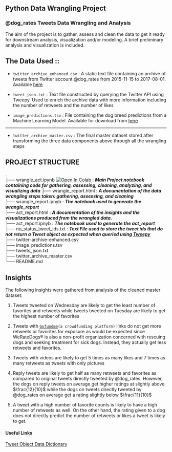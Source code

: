 ## Python Data Wrangling Project
### @dog_rates Tweets Data Wrangling and Analysis

The aim of the project is to gather, assess and clean the data to get it ready for downstream analysis, visualization and/or modeling. A brief preliminary analysis and visualization is included.

## The Data Used ::
 - `twitter_archive_enhanced.csv` :  A static text file containing an archive of tweets from Twitter account @dog_rates from 2015-11-15 to 2017-08-01. Available [here](https://d17h27t6h515a5.cloudfront.net/topher/2017/August/59a4e958_twitter-archive-enhanced/twitter-archive-enhanced.csv)

 - `tweet_json.txt` : Text file constructed by querying the Twitter API using Tweepy. Used to enrich the archive data with more information including the number of retweets and the number of likes

 - `image_predictions.tsv` : File containing the dog breed predictions from a Machine Learning Model. Available for download from [here](https://d17h27t6h515a5.cloudfront.net/topher/2017/August/599fd2ad_image-predictions/image-predictions.tsv)

-------  

 - `twitter_archive_master.csv` : The final master dataset stored after transforming the three data components above through all the wrangling steps

## PROJECT STRUCTURE 

.  
├── wrangle_act.ipynb <a href="https://colab.research.google.com/github/vickruto/we-rate-dogs-data-wrangling/blob/main/wrangle_act.ipynb" target="_parent"><img src="https://colab.research.google.com/assets/colab-badge.svg" alt="Open In Colab"/></a>
  :  ***Main Project notebook containing code for gathering, assessing, cleaning, analyzing, and visualizing data***
├── wrangle_report.html : ***A documentation of the data wrangling steps taken: gathering, assessing, and cleaning***  
├── wrangle_report.ipnyb : ***The notebook used to generate the wrangle_report***  
├── act_report.html : ***A documentation of the insights and the visualizations produced from the wrangled data.***  
├── act_report.ipnyb : ***The notebook used to generate the act_report***  
├── no_status_tweet_ids.txt : ***Text File used to store the tweet ids that do not return a Tweet object as expected  when queried using [Tweepy](https://docs.tweepy.org/en/stable/)***  
├── twitter-archive-enhanced.csv  
├── image_predictions.tsv  
├── tweets_json.txt  
├── twitter_archive_master.csv  
└── README.md  


## Insights
The following insights were gathered from analysis of the cleaned master dataset:

1) Tweets tweeted on Wednesday are likely to get the least number of favorites and retweets while tweets tweeted on Tuesday are likely to get the highest number of favorites

2) Tweets with [`Gofundme`](www.gofundme.com)`(a crowdfunding platform)` links do not get more retweets or favorites for exposure as would be expected since WeRateDogs® is also a non-profit organization concerned with rescuing dogs and seeking treatment for sick dogs. Instead, they actually get less retweets and favorites.

3)  Tweets with videos are likely to get 5 times as many likes and 7 times as many retweets as tweets with only pictures

4) Reply tweets are likely to get half as many retweets and favorites as compared to original tweets directly tweeted by @dog_rates. However, the dogs on reply tweets on average get higher ratings at slightly above $\frac{12}{10}$ while the dogs on tweets directly tweeted by @dog_rates on average get a rating slightly below $\frac{11}{10}$
 

5) A tweet with a high number of favorite counts is likely to have a high number of retweets as well. On the other hand, the rating given to a dog does not directly predict the number of retweets or likes a tweet is likely to get.


#### Useful Links   
[Tweet Object Data Dictionary](https://developer.twitter.com/en/docs/twitter-api/v1/data-dictionary/object-model/tweet)
